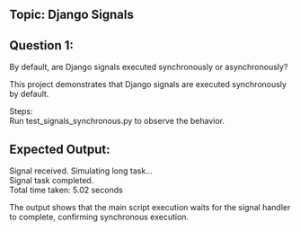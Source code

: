## Topic: Django Signals
## Question 1: 
By default, are Django signals executed synchronously or asynchronously?

This project demonstrates that Django signals are executed synchronously by default.

Steps:<br>
Run  test_signals_synchronous.py  to observe the behavior.

## Expected Output:
Signal received. Simulating long task...<br>
Signal task completed.<br>
Total time taken: 5.02 seconds<br>

The output shows that the main script execution waits for the signal handler to complete, confirming synchronous execution.



